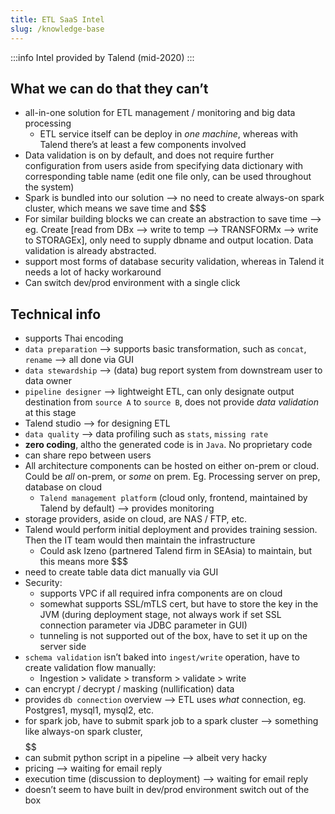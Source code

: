 ```yaml
---
title: ETL SaaS Intel
slug: /knowledge-base
---
```


:::info
Intel provided by Talend (mid-2020)
:::

## What we can do that they can’t
- all-in-one solution for ETL management / monitoring and big data processing
	- ETL service itself can be deploy in _one machine_, whereas with Talend there’s at least a few components involved
- Data validation is on by default, and does not require further configuration from users aside from specifying data dictionary with corresponding table name (edit one file only, can be used throughout the system)
- Spark is bundled into our solution —> no need to create always-on spark cluster, which means we save time and $$$
- For similar building blocks we can create an abstraction to save time —> eg. Create [read from DBx —> write to temp —> TRANSFORMx —> write to STORAGEx], only need to supply dbname and output location. Data validation is already abstracted.
- support most forms of database security validation, whereas in Talend it needs a lot of hacky workaround
- Can switch dev/prod environment with a single click

## Technical info
- supports Thai encoding
- `data preparation` —> supports basic transformation, such as `concat`, `rename` —> all done via GUI
- `data stewardship` —> (data) bug report system from downstream user to data owner
- `pipeline designer` —> lightweight ETL, can only designate output destination from `source A` to `source B`, does not provide _data validation_ at this stage
- Talend studio —> for designing ETL
- `data quality` —> data profiling such as `stats`, `missing rate`
- **zero coding**, altho the generated code is in `Java`. No proprietary code
- can share repo between users
- All architecture components can be hosted on either on-prem or cloud. Could be _all_ on-prem, or _some_ on prem. Eg. Processing server on prep, database on cloud
	-  `Talend management platform` (cloud only, frontend, maintained by Talend by default) —> provides monitoring
- storage providers, aside on cloud, are NAS / FTP, etc.
- Talend would perform initial deployment and provides training session. Then the IT team would  then maintain the infrastructure
	- Could ask Izeno (partnered Talend firm in SEAsia) to maintain, but this means more $$$
- need to create table data dict manually via GUI
- Security:
	- supports VPC if all required infra components are on cloud
	- somewhat supports SSL/mTLS cert, but have to store the key in the JVM (during deployment stage, not always work if set SSL connection parameter via JDBC parameter in GUI)
	- tunneling is not supported out of the box, have to set it up on the server side
- `schema validation` isn’t baked into `ingest/write` operation, have to create validation flow manually:
	- Ingestion > validate > transform > validate > write
- can encrypt / decrypt / masking (nullification) data
- provides `db connection` overview —> ETL uses _what_ connection, eg. Postgres1, mysql1, mysql2, etc.
- for spark job, have to submit spark job to a spark cluster —> something like always-on spark cluster, $$$$$$
- can submit python script in a pipeline —> albeit very hacky
- pricing —> waiting for email reply
- execution time (discussion to deployment) —> waiting for email reply
- doesn’t seem to have built in dev/prod environment switch out of the box
